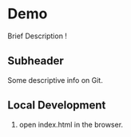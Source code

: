 # Demo

Brief Description !

## Subheader

Some descriptive info on Git.

## Local Development

1. open index.html in the browser.